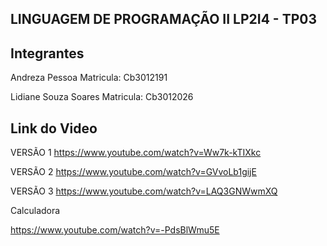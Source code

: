 ## LINGUAGEM DE PROGRAMAÇÃO II LP2I4 - TP03

## Integrantes


Andreza Pessoa Matricula: Cb3012191

Lidiane Souza Soares Matricula: Cb3012026

## Link do Video 

VERSÃO 1 
 https://www.youtube.com/watch?v=Ww7k-kTIXkc

 VERSÃO 2
 https://www.youtube.com/watch?v=GVvoLb1gijE

 VERSÃO 3
 https://www.youtube.com/watch?v=LAQ3GNWwmXQ

 Calculadora

 https://www.youtube.com/watch?v=-PdsBlWmu5E

